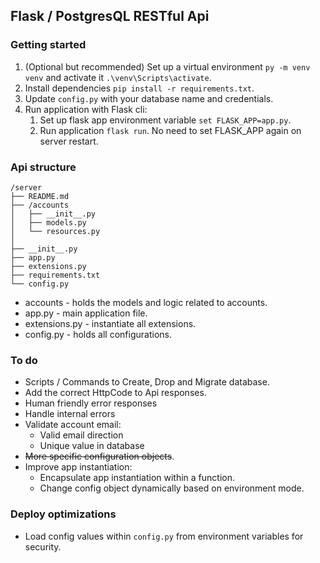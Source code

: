 ## Flask / PostgresQL RESTful Api

### Getting started

1. (Optional but recommended) Set up a virtual environment `py -m venv venv` and activate it `.\venv\Scripts\activate`.
2. Install dependencies `pip install -r requirements.txt`.
3. Update `config.py` with your database name and credentials.
4. Run application with Flask cli:
   1. Set up flask app environment variable `set FLASK_APP=app.py`.
   2. Run application `flask run`. No need to set FLASK_APP again on server restart.

### Api structure

```
/server
├── README.md
├── /accounts
│   ├── __init__.py
│   ├── models.py
│   └── resources.py
│
├── __init__.py
├── app.py
├── extensions.py
├── requirements.txt
└── config.py
```
* accounts - holds the models and logic related to accounts.
* app.py - main application file.
* extensions.py - instantiate all extensions.
* config.py - holds all configurations.

### To do
* Scripts / Commands to Create, Drop and Migrate database.
* Add the correct HttpCode to Api responses.
* Human friendly error responses
* Handle internal errors
* Validate account email:
  * Valid email direction
  * Unique value in database
* ~~More specific configuration objects~~.
* Improve app instantiation:
  * Encapsulate app instantiation within a function.  
  * Change config object dynamically based on environment mode.


### Deploy optimizations
* Load config values within `config.py` from environment variables for security.